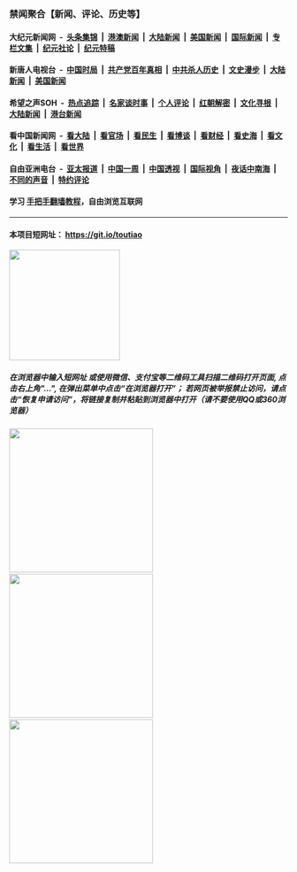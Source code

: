 ### 禁闻聚合【新闻、评论、历史等】

#### 大纪元新闻网 &nbsp;-&nbsp; [头条集锦](indexes/E头条集锦.md?t=02172111) &nbsp;|&nbsp; [港澳新闻](indexes/E港澳新闻.md?t=02172111)  &nbsp;|&nbsp; [大陆新闻](indexes/E大陆新闻.md?t=02172111) &nbsp;|&nbsp; [美国新闻](indexes/E美国新闻.md?t=02172111) &nbsp;|&nbsp; [国际新闻](indexes/E国际新闻.md?t=02172111) &nbsp;|&nbsp; [专栏文集](indexes/E专栏文集.md?t=02172111) &nbsp;|&nbsp; [纪元社论](indexes/E纪元社论.md?t=02172111) &nbsp;|&nbsp; [纪元特稿](indexes/E纪元特稿.md?t=02172111) 

#### 新唐人电视台 &nbsp;-&nbsp; [中国时局](indexes/N中国时局.md?t=02172111) &nbsp;|&nbsp; [共产党百年真相](indexes/N共产党百年真相.md?t=02172111) &nbsp;|&nbsp; [中共杀人历史](indexes/N中共杀人历史.md?t=02172111) &nbsp;|&nbsp; [文史漫步](indexes/N文史漫步.md?t=02172111) &nbsp;|&nbsp; [大陆新闻](indexes/N大陆新闻.md?t=02172111) &nbsp;|&nbsp; [美国新闻](indexes/N美国新闻.md?t=02172111)

#### 希望之声SOH &nbsp;-&nbsp; [热点追踪](indexes/H热点追踪.md?t=02172111) &nbsp;|&nbsp; [名家谈时事](indexes/H名家谈时事.md?t=02172111) &nbsp;|&nbsp; [个人评论](indexes/H个人评论.md?t=02172111)  &nbsp;|&nbsp; [红朝解密](indexes/H红朝解密.md?t=02172111) &nbsp;|&nbsp; [文化寻根](indexes/H文化寻根.md?t=02172111) &nbsp;|&nbsp; [大陆新闻](indexes/H大陆新闻.md?t=02172111) &nbsp;|&nbsp; [港台新闻](indexes/H港台新闻.md?t=02172111)

#### 看中国新闻网 &nbsp;-&nbsp; [看大陆](indexes/S看大陆.md?t=02172111) &nbsp;|&nbsp; [看官场](indexes/S看官场.md?t=02172111) &nbsp;|&nbsp; [看民生](indexes/S看民生.md?t=02172111)  &nbsp;|&nbsp; [看博谈](indexes/S看博谈.md?t=02172111) &nbsp;|&nbsp; [看财经](indexes/S看财经.md?t=02172111) &nbsp;|&nbsp; [看史海](indexes/S看史海.md?t=02172111) &nbsp;|&nbsp; [看文化](indexes/S看文化.md?t=02172111) &nbsp;|&nbsp; [看生活](indexes/S看生活.md?t=02172111) &nbsp;|&nbsp; [看世界](indexes/S看世界.md?t=02172111)

#### 自由亚洲电台 &nbsp;-&nbsp; [亚太报道](indexes/R亚太报道.md?t=02172111) &nbsp;|&nbsp; [中国一周](indexes/R中国一周.md?t=02172111) &nbsp;|&nbsp; [中国透视](indexes/R中国透视.md?t=02172111)  &nbsp;|&nbsp; [国际视角](indexes/R国际视角.md?t=02172111) &nbsp;|&nbsp; [夜话中南海](indexes/R夜话中南海.md?t=02172111) &nbsp;|&nbsp; [不同的声音](indexes/R不同的声音.md?t=02172111) &nbsp;|&nbsp; [特约评论](indexes/R特约评论.md?t=02172111)

#### 学习 [手把手翻墙教程](https://github.com/gfw-breaker/guides/wiki)，自由浏览互联网

----

#### 本项目短网址： https://git.io/toutiao
<img src="https://raw.githubusercontent.com/gfw-breaker/banned-news/master/scripts/img/qr.png" width="200px"/>  

##### 在浏览器中输入短网址 或使用微信、支付宝等二维码工具扫描二维码打开页面, 点击右上角"...", 在弹出菜单中点击“在浏览器打开”； 若网页被举报禁止访问，请点击“恢复申请访问”，将链接复制并粘贴到浏览器中打开（请不要使用QQ或360浏览器）

<img src="https://raw.githubusercontent.com/gfw-breaker/banned-news/master/scripts/img/1.png" width="260px"/> &nbsp; <img src="https://raw.githubusercontent.com/gfw-breaker/banned-news/master/scripts/img/2.png" width="260px"/> &nbsp; <img src="https://raw.githubusercontent.com/gfw-breaker/banned-news/master/scripts/img/3.png" width="260px"/>
